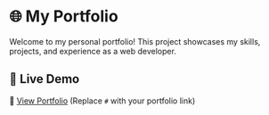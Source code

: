 # 🌐 My Portfolio

Welcome to my personal portfolio! This project showcases my skills, projects, and experience as a web developer. 

## 🚀 Live Demo
🔗 [View Portfolio](#) (Replace `#` with your portfolio link)

